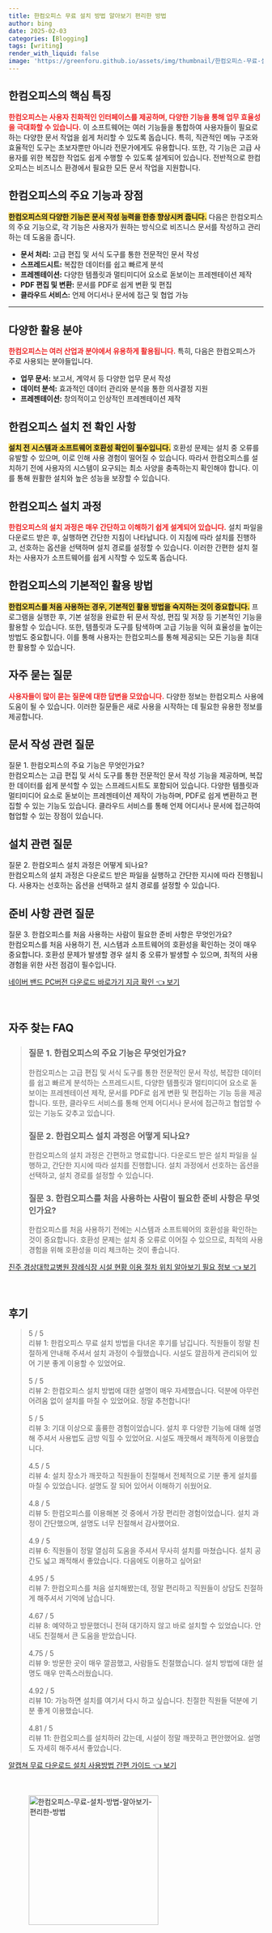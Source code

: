 ```yaml
---
title: 한컴오피스 무료 설치 방법 알아보기 편리한 방법
author: bing
date: 2025-02-03
categories: [Blogging]
tags: [writing]
render_with_liquid: false
image: 'https://greenforu.github.io/assets/img/thumbnail/한컴오피스-무료-설치-방법-알아보기-편리한-방법.webp'
---
```



<h2 id='한컴오피스_특징'>한컴오피스의 핵심 특징</h2>

<p><b><span style="color: #ee2323;">한컴오피스는 사용자 친화적인 인터페이스를 제공하며, 다양한 기능을 통해 업무 효율성을 극대화할 수 있습니다.</span></b> 이 소프트웨어는 여러 기능들을 통합하여 사용자들이 필요로 하는 다양한 문서 작업을 쉽게 처리할 수 있도록 돕습니다. 특히, 직관적인 메뉴 구조와 효율적인 도구는 초보자뿐만 아니라 전문가에게도 유용합니다. 또한, 각 기능은 고급 사용자를 위한 복잡한 작업도 쉽게 수행할 수 있도록 설계되어 있습니다. 전반적으로 한컴오피스는 비즈니스 환경에서 필요한 모든 문서 작업을 지원합니다.</p>

<h2 id='기능_및_장점'>한컴오피스의 주요 기능과 장점</h2>

<p><b><span style="background-color: #ffe066;">한컴오피스의 다양한 기능은 문서 작성 능력을 한층 향상시켜 줍니다.</span></b> 다음은 한컴오피스의 주요 기능으로, 각 기능은 사용자가 원하는 방식으로 비즈니스 문서를 작성하고 관리하는 데 도움을 줍니다.</p>

<ul>
    <li><b>문서 처리:</b> 고급 편집 및 서식 도구를 통한 전문적인 문서 작성</li>
    <li><b>스프레드시트:</b> 복잡한 데이터를 쉽고 빠르게 분석</li>
    <li><b>프레젠테이션:</b> 다양한 템플릿과 멀티미디어 요소로 돋보이는 프레젠테이션 제작</li>
    <li><b>PDF 편집 및 변환:</b> 문서를 PDF로 쉽게 변환 및 편집</li>
    <li><b>클라우드 서비스:</b> 언제 어디서나 문서에 접근 및 협업 가능</li>
</ul>

<hr />

<h2 id='활용_분야'>다양한 활용 분야</h2>

<p><b><span style="color: #ee2323;">한컴오피스는 여러 산업과 분야에서 유용하게 활용됩니다.</span></b> 특히, 다음은 한컴오피스가 주로 사용되는 분야들입니다.</p>

<ul>
    <li><b>업무 문서:</b> 보고서, 계약서 등 다양한 업무 문서 작성</li>
    <li><b>데이터 분석:</b> 효과적인 데이터 관리와 분석을 통한 의사결정 지원</li>
    <li><b>프레젠테이션:</b> 창의적이고 인상적인 프레젠테이션 제작</li>
</ul>

<h2 id='설치_전_확인'>한컴오피스 설치 전 확인 사항</h2>

<p><b><span style="background-color: #ffe066;">설치 전 시스템과 소프트웨어 호환성 확인이 필수입니다.</span></b> 호환성 문제는 설치 중 오류를 유발할 수 있으며, 이로 인해 사용 경험이 떨어질 수 있습니다. 따라서 한컴오피스를 설치하기 전에 사용자의 시스템이 요구되는 최소 사양을 충족하는지 확인해야 합니다. 이를 통해 원활한 설치와 높은 성능을 보장할 수 있습니다.</p>

<h2 id='설치_과정'>한컴오피스 설치 과정</h2>

<p><b><span style="color: #ee2323;">한컴오피스의 설치 과정은 매우 간단하고 이해하기 쉽게 설계되어 있습니다.</span></b> 설치 파일을 다운로드 받은 후, 실행하면 간단한 지침이 나타납니다. 이 지침에 따라 설치를 진행하고, 선호하는 옵션을 선택하며 설치 경로를 설정할 수 있습니다. 이러한 간편한 설치 절차는 사용자가 소프트웨어를 쉽게 시작할 수 있도록 돕습니다.</p>

<h2 id='기본적인_활용_방법'>한컴오피스의 기본적인 활용 방법</h2>

<p><b><span style="background-color: #ffe066;">한컴오피스를 처음 사용하는 경우, 기본적인 활용 방법을 숙지하는 것이 중요합니다.</span></b> 프로그램을 실행한 후, 기본 설정을 완료한 뒤 문서 작성, 편집 및 저장 등 기본적인 기능을 활용할 수 있습니다. 또한, 템플릿과 도구를 탐색하며 고급 기능을 익혀 효율성을 높이는 방법도 중요합니다. 이를 통해 사용자는 한컴오피스를 통해 제공되는 모든 기능을 최대한 활용할 수 있습니다.</p>

<h2 id='자주_묻는_질문'>자주 묻는 질문</h2>

<p><b><span style="color: #ee2323;">사용자들이 많이 묻는 질문에 대한 답변을 모았습니다.</span></b> 다양한 정보는 한컴오피스 사용에 도움이 될 수 있습니다. 이러한 질문들은 새로 사용을 시작하는 데 필요한 유용한 정보를 제공합니다.</p>

<h2 id='FAQ_문서_작성'>문서 작성 관련 질문</h2>

<p>질문 1. 한컴오피스의 주요 기능은 무엇인가요?<br>
한컴오피스는 고급 편집 및 서식 도구를 통한 전문적인 문서 작성 기능을 제공하며, 복잡한 데이터를 쉽게 분석할 수 있는 스프레드시트도 포함되어 있습니다. 다양한 템플릿과 멀티미디어 요소로 돋보이는 프레젠테이션 제작이 가능하며, PDF로 쉽게 변환하고 편집할 수 있는 기능도 있습니다. 클라우드 서비스를 통해 언제 어디서나 문서에 접근하여 협업할 수 있는 장점이 있습니다.</p>

<h2 id='FAQ_설치_관련'>설치 관련 질문</h2>

<p>질문 2. 한컴오피스 설치 과정은 어떻게 되나요?<br>
한컴오피스의 설치 과정은 다운로드 받은 파일을 실행하고 간단한 지시에 따라 진행됩니다. 사용자는 선호하는 옵션을 선택하고 설치 경로를 설정할 수 있습니다. </p>

<h2 id='FAQ_준비사항'>준비 사항 관련 질문</h2>

<p>질문 3. 한컴오피스를 처음 사용하는 사람이 필요한 준비 사항은 무엇인가요?<br>
한컴오피스를 처음 사용하기 전, 시스템과 소프트웨어의 호환성을 확인하는 것이 매우 중요합니다. 호환성 문제가 발생할 경우 설치 중 오류가 발생할 수 있으며, 최적의 사용 경험을 위한 사전 점검이 필수입니다.</p>


<p><a class="click-button" title="네이버 밴드 PC버전 다운로드 바로가기 지금 확인" href="https://greenforu.github.io/posts/%EB%84%A4%EC%9D%B4%EB%B2%84-%EB%B0%B4%EB%93%9C-PC%EB%B2%84%EC%A0%84-%EB%8B%A4%EC%9A%B4%EB%A1%9C%EB%93%9C-%EB%B0%94%EB%A1%9C%EA%B0%80%EA%B8%B0-%EC%A7%80%EA%B8%88-%ED%99%95%EC%9D%B8/" rel="dofollow">네이버 밴드 PC버전 다운로드 바로가기 지금 확인 👈 보기</a></p><br>
<h2 id='자주_찾는_FAQ'>자주 찾는 FAQ</h2>
<div itemscope="" itemtype="https://schema.org/FAQPage"> 
<blockquote> 
<div itemscope="" itemprop="mainEntity" itemtype="https://schema.org/Question"> 
<h3 itemprop="name">질문 1. 한컴오피스의 주요 기능은 무엇인가요?</h3> 
<div itemscope="" itemprop="acceptedAnswer" itemtype="https://schema.org/Answer"> 
<span itemprop="text"> 
<p>한컴오피스는 고급 편집 및 서식 도구를 통한 전문적인 문서 작성, 복잡한 데이터를 쉽고 빠르게 분석하는 스프레드시트, 다양한 템플릿과 멀티미디어 요소로 돋보이는 프레젠테이션 제작, 문서를 PDF로 쉽게 변환 및 편집하는 기능 등을 제공합니다. 또한, 클라우드 서비스를 통해 언제 어디서나 문서에 접근하고 협업할 수 있는 기능도 갖추고 있습니다.</p> 
</span> 
</div> 
</div> 
<div itemscope="" itemprop="mainEntity" itemtype="https://schema.org/Question"> 
<h3 itemprop="name">질문 2. 한컴오피스 설치 과정은 어떻게 되나요?</h3> 
<div itemscope="" itemprop="acceptedAnswer" itemtype="https://schema.org/Answer"> 
<span itemprop="text"> 
<p>한컴오피스의 설치 과정은 간편하고 명료합니다. 다운로드 받은 설치 파일을 실행하고, 간단한 지시에 따라 설치를 진행합니다. 설치 과정에서 선호하는 옵션을 선택하고, 설치 경로를 설정할 수 있습니다.</p> 
</span> 
</div> 
</div> 
<div itemscope="" itemprop="mainEntity" itemtype="https://schema.org/Question"> 
<h3 itemprop="name">질문 3. 한컴오피스를 처음 사용하는 사람이 필요한 준비 사항은 무엇인가요?</h3> 
<div itemscope="" itemprop="acceptedAnswer" itemtype="https://schema.org/Answer"> 
<span itemprop="text"> 
<p>한컴오피스를 처음 사용하기 전에는 시스템과 소프트웨어의 호환성을 확인하는 것이 중요합니다. 호환성 문제는 설치 중 오류로 이어질 수 있으므로, 최적의 사용 경험을 위해 호환성을 미리 체크하는 것이 좋습니다.</p> 
</span> 
</div> 
</div> 
</blockquote> 
</div>
<p><a class="click-button" title="진주 경상대학교병원 장례식장 시설 현황 이용 절차 위치 알아보기 필요 정보" href="https://greenforu.github.io/posts/%EC%A7%84%EC%A3%BC-%EA%B2%BD%EC%83%81%EB%8C%80%ED%95%99%EA%B5%90%EB%B3%91%EC%9B%90-%EC%9E%A5%EB%A1%80%EC%8B%9D%EC%9E%A5-%EC%8B%9C%EC%84%A4-%ED%98%84%ED%99%A9-%EC%9D%B4%EC%9A%A9-%EC%A0%88%EC%B0%A8-%EC%9C%84%EC%B9%98-%EC%95%8C%EC%95%84%EB%B3%B4%EA%B8%B0-%ED%95%84%EC%9A%94-%EC%A0%95%EB%B3%B4/" rel="dofollow">진주 경상대학교병원 장례식장 시설 현황 이용 절차 위치 알아보기 필요 정보 👈 보기</a></p><br>
<h2 id='후기'>후기</h2>
<div itemscope itemtype="https://schema.org/Product">
  <blockquote>
  <div itemprop="review" itemscope itemtype="https://schema.org/Review">
      <div itemprop="reviewRating" itemscope itemtype="https://schema.org/Rating"> <span itemprop="ratingValue">5</span> / <span itemprop="bestRating">5</span> </div>
      <span itemprop="reviewBody">리뷰 1: 한컴오피스 무료 설치 방법을 다녀온 후기를 남깁니다. 직원들이 정말 친절하게 안내해 주셔서 설치 과정이 수월했습니다. 시설도 깔끔하게 관리되어 있어 기분 좋게 이용할 수 있었어요.</span>
  </div>
  <br>
  <div itemprop="review" itemscope itemtype="https://schema.org/Review">
      <div itemprop="reviewRating" itemscope itemtype="https://schema.org/Rating"> <span itemprop="ratingValue">5</span> / <span itemprop="bestRating">5</span> </div>
      <span itemprop="reviewBody">리뷰 2: 한컴오피스 설치 방법에 대한 설명이 매우 자세했습니다. 덕분에 아무런 어려움 없이 설치를 마칠 수 있었어요. 정말 추천합니다!</span>
  </div>
  <br>
  <div itemprop="review" itemscope itemtype="https://schema.org/Review">
      <div itemprop="reviewRating" itemscope itemtype="https://schema.org/Rating"> <span itemprop="ratingValue">5</span> / <span itemprop="bestRating">5</span> </div>
      <span itemprop="reviewBody">리뷰 3: 기대 이상으로 훌륭한 경험이었습니다. 설치 후 다양한 기능에 대해 설명해 주셔서 사용법도 금방 익힐 수 있었어요. 시설도 깨끗해서 쾌적하게 이용했습니다.</span>
  </div>
  <br>
  <div itemprop="review" itemscope itemtype="https://schema.org/Review">
      <div itemprop="reviewRating" itemscope itemtype="https://schema.org/Rating"> <span itemprop="ratingValue">4.5</span> / <span itemprop="bestRating">5</span> </div>
      <span itemprop="reviewBody">리뷰 4: 설치 장소가 깨끗하고 직원들이 친절해서 전체적으로 기분 좋게 설치를 마칠 수 있었습니다. 설명도 잘 되어 있어서 이해하기 쉬웠어요.</span>
  </div>
  <br>
  <div itemprop="review" itemscope itemtype="https://schema.org/Review">
      <div itemprop="reviewRating" itemscope itemtype="https://schema.org/Rating"> <span itemprop="ratingValue">4.8</span> / <span itemprop="bestRating">5</span> </div>
      <span itemprop="reviewBody">리뷰 5: 한컴오피스를 이용해본 것 중에서 가장 편리한 경험이었습니다. 설치 과정이 간단했으며, 설명도 너무 친절해서 감사했어요.</span>
  </div>
  <br>
  <div itemprop="review" itemscope itemtype="https://schema.org/Review">
      <div itemprop="reviewRating" itemscope itemtype="https://schema.org/Rating"> <span itemprop="ratingValue">4.9</span> / <span itemprop="bestRating">5</span> </div>
      <span itemprop="reviewBody">리뷰 6: 직원들이 정말 열심히 도움을 주셔서 무사히 설치를 마쳤습니다. 설치 공간도 넓고 쾌적해서 좋았습니다. 다음에도 이용하고 싶어요!</span>
  </div>
  <br>
  <div itemprop="review" itemscope itemtype="https://schema.org/Review">
      <div itemprop="reviewRating" itemscope itemtype="https://schema.org/Rating"> <span itemprop="ratingValue">4.95</span> / <span itemprop="bestRating">5</span> </div>
      <span itemprop="reviewBody">리뷰 7: 한컴오피스를 처음 설치해봤는데, 정말 편리하고 직원들이 상담도 친절하게 해주셔서 기억에 남습니다.</span>
  </div>
  <br>
  <div itemprop="review" itemscope itemtype="https://schema.org/Review">
      <div itemprop="reviewRating" itemscope itemtype="https://schema.org/Rating"> <span itemprop="ratingValue">4.67</span> / <span itemprop="bestRating">5</span> </div>
      <span itemprop="reviewBody">리뷰 8: 예약하고 방문했더니 전혀 대기하지 않고 바로 설치할 수 있었습니다. 안내도 친절해서 큰 도움을 받았습니다.</span>
  </div>
  <br>
  <div itemprop="review" itemscope itemtype="https://schema.org/Review">
      <div itemprop="reviewRating" itemscope itemtype="https://schema.org/Rating"> <span itemprop="ratingValue">4.75</span> / <span itemprop="bestRating">5</span> </div>
      <span itemprop="reviewBody">리뷰 9: 방문한 곳이 매우 깔끔했고, 사람들도 친절했습니다. 설치 방법에 대한 설명도 매우 만족스러웠습니다.</span>
  </div>
  <br>
  <div itemprop="review" itemscope itemtype="https://schema.org/Review">
      <div itemprop="reviewRating" itemscope itemtype="https://schema.org/Rating"> <span itemprop="ratingValue">4.92</span> / <span itemprop="bestRating">5</span> </div>
      <span itemprop="reviewBody">리뷰 10: 가능하면 설치를 여기서 다시 하고 싶습니다. 친절한 직원들 덕분에 기분 좋게 이용했습니다.</span>
  </div>
  <br>
  <div itemprop="review" itemscope itemtype="https://schema.org/Review">
      <div itemprop="reviewRating" itemscope itemtype="https://schema.org/Rating"> <span itemprop="ratingValue">4.81</span> / <span itemprop="bestRating">5</span> </div>
      <span itemprop="reviewBody">리뷰 11: 한컴오피스를 설치하러 갔는데, 시설이 정말 깨끗하고 편안했어요. 설명도 자세히 해주셔서 좋았습니다.</span>
  </div>
  </blockquote>
</div>
<p><a class="click-button" title="알캡쳐 무료 다운로드 설치 사용방법 간편 가이드" href="https://greenforu.github.io/posts/%EC%95%8C%EC%BA%A1%EC%B3%90-%EB%AC%B4%EB%A3%8C-%EB%8B%A4%EC%9A%B4%EB%A1%9C%EB%93%9C-%EC%84%A4%EC%B9%98-%EC%82%AC%EC%9A%A9%EB%B0%A9%EB%B2%95-%EA%B0%84%ED%8E%B8-%EA%B0%80%EC%9D%B4%EB%93%9C/" rel="dofollow">알캡쳐 무료 다운로드 설치 사용방법 간편 가이드 👈 보기</a></p><br>
<figure class="image"><img src="https://greenforu.github.io/assets/img/thumbnail/한컴오피스-무료-설치-방법-알아보기-편리한-방법.webp" alt="한컴오피스-무료-설치-방법-알아보기-편리한-방법" width="256" height="256"></figure>